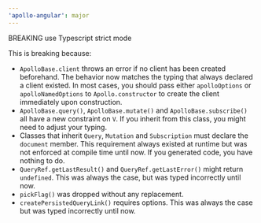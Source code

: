 ```yaml
---
'apollo-angular': major
---
```


BREAKING use Typescript strict mode

This is breaking because:

- `ApolloBase.client` throws an error if no client has been created beforehand. The behavior now
  matches the typing that always declared a client existed. In most cases, you should pass either
  `apolloOptions` or `apolloNamedOptions` to `Apollo.constructor` to create the client immediately
  upon construction.
- `ApolloBase.query()`, `ApolloBase.mutate()` and `ApolloBase.subscribe()` all have a new constraint
  on `V`. If you inherit from this class, you might need to adjust your typing.
- Classes that inherit `Query`, `Mutation` and `Subscription` must declare the `document` member.
  This requirement always existed at runtime but was not enforced at compile time until now. If you
  generated code, you have nothing to do.
- `QueryRef.getLastResult()` and `QueryRef.getLastError()` might return `undefined`. This was always
  the case, but was typed incorrectly until now.
- `pickFlag()` was dropped without any replacement.
- `createPersistedQueryLink()` requires options. This was always the case but was typed incorrectly
  until now.
